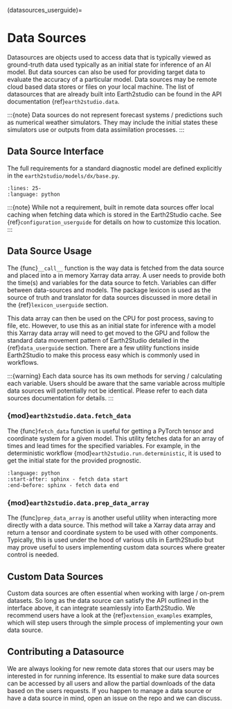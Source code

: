 (datasources_userguide)=

# Data Sources

Datasources are objects used to access data that is typically viewed as ground-truth
data used typically as an initial state for inference of an AI model.
But data sources can also be used for providing target data to evaluate the accuracy
of a particular model.
Data sources may be remote cloud based data stores or files on your local machine.
The list of datasources that are already built into Earth2studio can be found in
the API documentation {ref}`earth2studio.data`.

:::{note}
Data sources do not represent forecast systems / predictions such as numerical weather
simulators. They may include the initial states these simulators use or outputs from
data assimilation processes.
:::

## Data Source Interface

The full requirements for a standard diagnostic model are defined explicitly in the
`earth2studio/models/dx/base.py`.

```{literalinclude} ../../../earth2studio/data/base.py
:lines: 25-
:language: python
```

:::{note}
While not a requirement, built in remote data sources offer local caching when fetching
data which is stored in the Earth2Studio cache. See {ref}`configuration_userguide` for
details on how to customize this location.
:::

## Data Source Usage

The {func}`__call__` function is the way data is fetched from the data source and placed
into a in memory Xarray data array.
A user needs to provide both the time(s) and variables for the data source to fetch.
Variables can differ between data-sources and models.
The package lexicon is used as the source of truth and translator for data sources
discussed in more detail in the {ref}`lexicon_userguide` section.

This data array can then be used on the CPU for post process, saving to file, etc.
However, to use this as an initial state for inference with a model this Xarray data
array will need to get moved to the GPU and follow the standard data movement pattern
of Earth2Studio detailed in the {ref}`data_userguide` section.
There are a few utility functions inside Earth2Studio to make this process easy which
is commonly used in workflows.

:::{warning}
Each data source has its own methods for serving / calculating each variable.
Users should be aware that the same variable across multiple data sources will
potentially not be identical.
Please refer to each data sources documentation for details.
:::

### {mod}`earth2studio.data.fetch_data`

The {func}`fetch_data` function is useful for getting a PyTorch tensor and
coordinate system for a given model.
This utility fetches data for an array of times and lead times for the specified
variables.
For example, in the deterministic workflow {mod}`earth2studio.run.deterministic`, it is
used to get the initial state for the provided prognostic.

```{literalinclude} ../../../earth2studio/run.py
:language: python
:start-after: sphinx - fetch data start
:end-before: sphinx - fetch data end
```

### {mod}`earth2studio.data.prep_data_array`

The {func}`prep_data_array` is another useful utility when interacting more directly
with a data source.
This method will take a Xarray data array and return a tensor and coordinate system to
be used with other components.
Typically, this is used under the hood of various utils in Earth2Studio but may prove
useful to users implementing custom data sources where greater control is needed.

## Custom Data Sources

Custom data sources are often essential when working with large / on-prem
datasets.
So long as the data source can satisfy the API outlined in the interface above, it can
integrate seamlessly into Earth2Studio.
We recommend users have a look at the {ref}`extension_examples` examples, which will
step users through the simple process of implementing your own data source.

## Contributing a Datasource

We are always looking for new remote data stores that our users may be interested in for
running inference.
Its essential to make sure data sources can be accessed by all users and allow the
partial downloads of the data based on the users requests.
If you happen to manage a data source or have a data source in mind, open an issue on
the repo and we can discuss.
